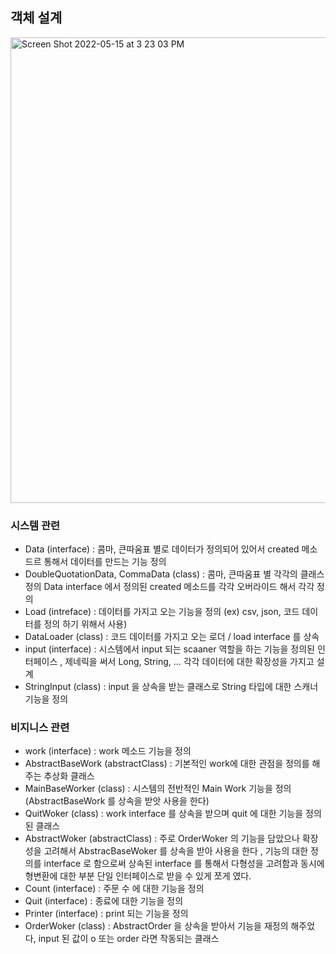 

## 객체 설계 

<img width="745" alt="Screen Shot 2022-05-15 at 3 23 03 PM" src="https://user-images.githubusercontent.com/53357210/168460084-af6a4f90-6115-4d2a-bd0b-010d50bd0e58.png">


### 시스템 관련 

* Data (interface) : 콤마, 큰따움표 별로 데이터가 정의되어 있어서 created 메소드르 통해서 데이터를 만드는 기능 정의 
* DoubleQuotationData, CommaData (class) : 콤마, 큰따움표 별 각각의 클래스 정의 Data interface 에서 정의된 created 메소드를 각각 오버라이드 해서 각각 정의
* Load (intreface) : 데이터를 가지고 오는 기능을 정의 (ex) csv, json, 코드 데이터를 정의 하기 위해서 사용)
* DataLoader (class) : 코드 데이터를 가지고 오는 로더 / load interface 를 상속 
* input (interface) : 시스템에서 input 되는 scaaner 역할을 하는 기능을 정의된 인터페이스 , 제네릭을 써서 Long, String, ... 각각 데이터에 대한 확장성을 가지고 설계 
* StringInput (class) : input<String> 을 상속을 받는 클래스로 String 타입에 대한 스캐너 기능을 정의 

### 비지니스 관련 
* work (interface) : work 메소드 기능을 정의 
* AbstractBaseWork (abstractClass) : 기본적인 work에 대한 관점을 정의를 해주는 추상화 클래스 
* MainBaseWorker (class) : 시스템의 전반적인 Main Work 기능을 정의 (AbstractBaseWork 를 상속을 받앗 사용을 한다)
* QuitWoker (class) : work interface 를 상속을 받으며 quit 에 대한 기능을 정의된 클래스 
* AbstractWoker (abstractClass) : 주로 OrderWoker 의 기능을 담았으나 확장성을 고려해서 AbstracBaseWoker 를 상속을 받아 사용을 한다 , 기능의 대한 정의를 interface 로 함으로써 상속된 interface 를 통해서 다형성을 고려함과 동시에 형변환에 대한 부분 단일 인터페이스로 받을 수 있게 쪼게 였다. 
* Count (interface) : 주문 수 에 대한 기능을 정의 
* Quit (interface) : 종료에 대한 기능을 정의 
* Printer (interface) : print 되는 기능을 정의 
* OrderWoker (class) : AbstractOrder 을 상속을 받아서 기능을 재정의 해주었다, input 된 값이 o 또는 order 라면 작동되는 클래스 
  
